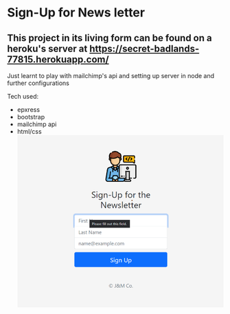# Sign-Up for News letter
## This project in its living form can be found on a heroku's server at https://secret-badlands-77815.herokuapp.com/

Just learnt to play with mailchimp's api and setting up server in node and further configurations

Tech used:
- epxress
- bootstrap
- mailchimp api 
- html/css
![Screenshot](fill.png)

